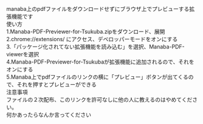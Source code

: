 manaba上のpdfファイルをダウンロードせずにブラウザ上でプレビューする拡張機能です<br>
使い方<br>
1.Manaba-PDF-Previewer-for-Tsukuba.zipをダウンロード、展開<br>
2.chrome://extensions/ にアクセス、デベロッパーモードをオンにする<br>
3.「パッケージ化されてない拡張機能を読み込む」を選択、Manaba-PDF-viewerを選択<br>
4.Manaba-PDF-Previewer-for-Tsukubaが拡張機能に追加されるので、それをオンにする<br>
5.Manaba上でpdfファイルのリンクの横に「プレビュー」ボタンが出てくるので、それを押すとプレビューができる<br>
注意事項<br>
ファイルの２次配布、このリンクを許可なしに他の人に教えるのはやめてください。<br>
何かあったらなんか言ってください
